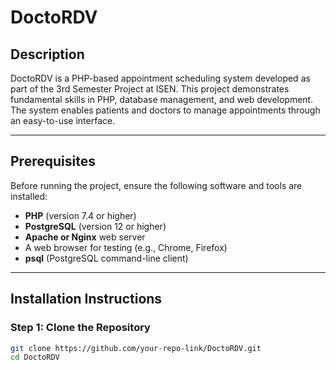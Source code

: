 # DoctoRDV

## Description
DoctoRDV is a PHP-based appointment scheduling system developed as part of the 3rd Semester Project at ISEN. This project demonstrates fundamental skills in PHP, database management, and web development. The system enables patients and doctors to manage appointments through an easy-to-use interface.

---

## Prerequisites
Before running the project, ensure the following software and tools are installed:
- **PHP** (version 7.4 or higher)
- **PostgreSQL** (version 12 or higher)
- **Apache or Nginx** web server
- A web browser for testing (e.g., Chrome, Firefox)
- **psql** (PostgreSQL command-line client)

---

## Installation Instructions

### Step 1: Clone the Repository
```bash
git clone https://github.com/your-repo-link/DoctoRDV.git
cd DoctoRDV


